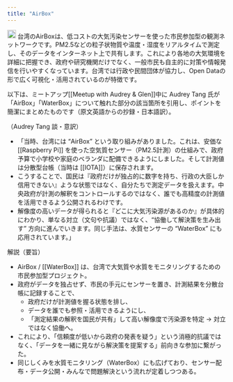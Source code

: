 ```yaml
---
title: "AirBox"
---
```


<img src='https://scrapbox.io/api/pages/nishio/o1 Pro/icon' alt='o1 Pro.icon' height="19.5"/>
台湾のAirBoxは、低コストの大気汚染センサーを使った市民参加型の観測ネットワークです。PM2.5などの粒子状物質や温度・湿度をリアルタイムで測定し、そのデータをインターネット上で共有します。これにより各地の大気環境を詳細に把握でき、政府や研究機関だけでなく、一般市民も自主的に対策や情報発信を行いやすくなっています。台湾では行政や民間団体が協力し、Open Dataの形で広く可視化・活用されているのが特徴です。

以下は、ミートアップ[[Meetup with Audrey & Glen]]中に Audrey Tang 氏が「AirBox」「WaterBox」について触れた部分の該当箇所を引用し、ポイントを簡潔にまとめたものです（原文英語からの抄録・日本語訳）。

（Audrey Tang 談・意訳）
- 「当時、台湾には “AirBox” という取り組みがありました。これは、安価な [[Raspberry Pi]] を使った空気質センサー（PM2.5計測）の仕組みで、政府予算で小学校や家庭のベランダに配備できるようにしました。そして計測値は分散型台帳（当時は [[IOTA]]）に保存されます。
- こうすることで、国民は『政府だけが独占的に数字を持ち、行政の大臣しか信用できない』ような状態ではなく、自分たちで測定データを扱えます。中央政府が計測の解釈をコントロールするのではなく、誰でも高精度の計測値を活用できるよう公開されるわけです。
- 解像度の高いデータが得られると『どこに大気汚染源があるのか』が具体的にわかり、単なる対立（文句や抗議）ではなく、“協働して解決策を生み出す” 方向に進んでいきます。同じ手法は、水質センサーの “WaterBox” にも応用されています。」

解説（要旨）
- AirBox / [[WaterBox]] は、台湾で大気質や水質をモニタリングするための市民参加型プロジェクト。
- 政府がデータを独占せず、市民の手元にセンサーを置き、計測結果を分散台帳に記録することで、
    - 政府だけが計測値を握る状態を排し、
    - データを誰でも参照・活用できるようにし、
    - 「測定結果の解釈を国民が共有」して高い解像度で汚染源を特定 → 対立ではなく協働へ。
- これにより、「信頼度が低いから政府の発表を疑う」という消極的抗議ではなく、「データを一緒に見ながら解決策を提案する」前向きな参加に繋がった。
- 同じしくみを水質モニタリング（WaterBox）にも広げており、センサー配布・データ公開・みんなで問題解決という流れが定着しつつある。
